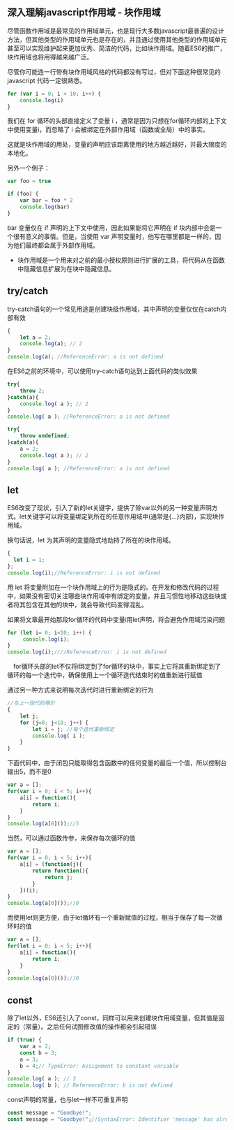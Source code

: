 ## 深入理解javascript作用域 - 块作用域

尽管函数作用域是最常见的作用域单元，也是现行大多数javascript最普遍的设计方法，但其他类型的作用域单元也是存在的，并且通过使用其他类型的作用域单元甚至可以实现维护起来更加优秀、简洁的代码，比如块作用域。随着ES6的推广，块作用域也将用得越来越广泛。



尽管你可能连一行带有块作用域风格的代码都没有写过，但对下面这种很常见的 javascript 代码一定很熟悉。

~~~javascript
for (var i = 0; i < 10; i++) {
    console.log(i)
}
~~~

我们在 for 循环的头部直接定义了变量 i ，通常是因为只想在for循环内部的上下文中使用变量i，而忽略了 i  会被绑定在外部作用域（函数或全局）中的事实。



这就是块作用域的用处，变量的声明应该距离使用的地方越近越好，并最大限度的本地化。

另外一个例子：

~~~javascript
var foo = true

if (foo) {
    var bar = foo * 2
    console.log(bar)
}
~~~

bar 变量仅在 if 声明的上下文中使用，因此如果能将它声明在 if 块内部中会是一个很有意义的事情。但是，当使用 var 声明变量时，他写在哪里都是一样的，因为他们最终都会属于外部作用域。

+ 块作用域是一个用来对之前的最小授权原则进行扩展的工具，将代码从在函数中隐藏信息扩展为在块中隐藏信息。



## try/catch

try-catch语句的一个常见用途是创建块级作用域，其中声明的变量仅仅在catch内部有效

~~~javascript
{
    let a = 2;
    console.log(a); // 2
}
console.log(a); //ReferenceError: a is not defined
~~~



在ES6之前的环境中，可以使用try-catch语句达到上面代码的类似效果

~~~javascript
try{
    throw 2;
}catch(a){
    console.log( a ); // 2
}
console.log( a ); //ReferenceError: a is not defined
~~~



~~~javascript
try{
    throw undefined;
}catch(a){
    a = 2;
    console.log( a ); // 2
}
console.log( a ); //ReferenceError: a is not defined
~~~



## let

ES6改变了现状，引入了新的let关键字，提供了除var以外的另一种变量声明方式。let关键字可以将变量绑定到所在的任意作用域中(通常是{...}内部)，实现块作用域。

换句话说，let 为其声明的变量隐式地劫持了所在的块作用域。

~~~javascript
{
  let i = 1;  
};
console.log(i);//ReferenceError: i is not defined
~~~

用 let 将变量附加在一个块作用域上的行为是隐式的。在开发和修改代码的过程中，如果没有密切关注哪些块作用域中有绑定的变量，并且习惯性地移动这些块或者将其包含在其他的块中，就会导致代码变得混乱。



如果将文章最开始那段for循环的代码中变量i用let声明，将会避免作用域污染问题

~~~javascript
for (let i= 0; i<10; i++) {
     console.log(i);
}
console.log(i);////ReferenceError: i is not defined
~~~

　for循环头部的let不仅将i绑定到了for循环的块中，事实上它将其重新绑定到了循环的每一个迭代中，确保使用上一个循环迭代结束时的值重新进行赋值

通过另一种方式来说明每次迭代时进行重新绑定的行为

~~~javascript
//与上一段代码等价
{
    let j;
    for (j=0; j<10; j++) {
        let i = j; //每个迭代重新绑定
        console.log( i );
    }
}
~~~



下面代码中，由于闭包只能取得包含函数中的任何变量的最后一个值，所以控制台输出5，而不是0

~~~javascript
var a = [];
for(var i = 0; i < 5; i++){
    a[i] = function(){
        return i;
    }
}
console.log(a[0]());//5
~~~



当然，可以通过函数传参，来保存每次循环的值

~~~javascript
var a = [];
for(var i = 0; i < 5; i++){
    a[i] = (function(j){
        return function(){
            return j;
        }
    })(i);
}
console.log(a[0]());//0
~~~



而使用let则更方便，由于let循环有一个重新赋值的过程，相当于保存了每一次循环时的值

~~~javascript
var a = [];
for(let i = 0; i < 5; i++){
    a[i] = function(){
        return i;
    }
}
console.log(a[0]());//0
~~~



## const

除了let以外，ES6还引入了const，同样可以用来创建块作用域变量，但其值是固定的（常量）。之后任何试图修改值的操作都会引起错误

~~~javascript
if (true) {
    var a = 2;
    const b = 3; 
    a = 3; 
    b = 4;// TypeError: Assignment to constant variable
}
console.log( a ); // 3
console.log( b ); // ReferenceError: b is not defined
~~~



const声明的常量，也与let一样不可重复声明

~~~javascript
const message = "Goodbye!";
const message = "Goodbye!";//SyntaxError: Identifier 'message' has already been declared
~~~













